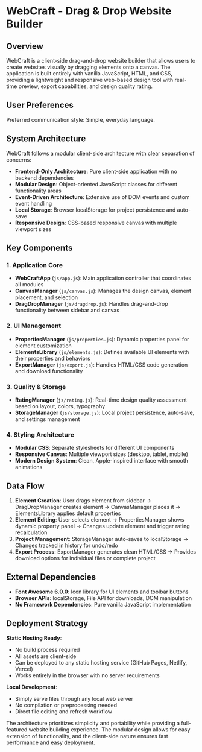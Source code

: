 # WebCraft - Drag & Drop Website Builder

## Overview

WebCraft is a client-side drag-and-drop website builder that allows users to create websites visually by dragging elements onto a canvas. The application is built entirely with vanilla JavaScript, HTML, and CSS, providing a lightweight and responsive web-based design tool with real-time preview, export capabilities, and design quality rating.

## User Preferences

Preferred communication style: Simple, everyday language.

## System Architecture

WebCraft follows a modular client-side architecture with clear separation of concerns:

- **Frontend-Only Architecture**: Pure client-side application with no backend dependencies
- **Modular Design**: Object-oriented JavaScript classes for different functionality areas
- **Event-Driven Architecture**: Extensive use of DOM events and custom event handling
- **Local Storage**: Browser localStorage for project persistence and auto-save
- **Responsive Design**: CSS-based responsive canvas with multiple viewport sizes

## Key Components

### 1. Application Core
- **WebCraftApp** (`js/app.js`): Main application controller that coordinates all modules
- **CanvasManager** (`js/canvas.js`): Manages the design canvas, element placement, and selection
- **DragDropManager** (`js/dragdrop.js`): Handles drag-and-drop functionality between sidebar and canvas

### 2. UI Management
- **PropertiesManager** (`js/properties.js`): Dynamic properties panel for element customization
- **ElementsLibrary** (`js/elements.js`): Defines available UI elements with their properties and behaviors
- **ExportManager** (`js/export.js`): Handles HTML/CSS code generation and download functionality

### 3. Quality & Storage
- **RatingManager** (`js/rating.js`): Real-time design quality assessment based on layout, colors, typography
- **StorageManager** (`js/storage.js`): Local project persistence, auto-save, and settings management

### 4. Styling Architecture
- **Modular CSS**: Separate stylesheets for different UI components
- **Responsive Canvas**: Multiple viewport sizes (desktop, tablet, mobile)
- **Modern Design System**: Clean, Apple-inspired interface with smooth animations

## Data Flow

1. **Element Creation**: User drags element from sidebar → DragDropManager creates element → CanvasManager places it → ElementsLibrary applies default properties
2. **Element Editing**: User selects element → PropertiesManager shows dynamic property panel → Changes update element and trigger rating recalculation
3. **Project Management**: StorageManager auto-saves to localStorage → Changes tracked in history for undo/redo
4. **Export Process**: ExportManager generates clean HTML/CSS → Provides download options for individual files or complete project

## External Dependencies

- **Font Awesome 6.0.0**: Icon library for UI elements and toolbar buttons
- **Browser APIs**: localStorage, File API for downloads, DOM manipulation
- **No Framework Dependencies**: Pure vanilla JavaScript implementation

## Deployment Strategy

**Static Hosting Ready**: 
- No build process required
- All assets are client-side
- Can be deployed to any static hosting service (GitHub Pages, Netlify, Vercel)
- Works entirely in the browser with no server requirements

**Local Development**:
- Simply serve files through any local web server
- No compilation or preprocessing needed
- Direct file editing and refresh workflow

The architecture prioritizes simplicity and portability while providing a full-featured website building experience. The modular design allows for easy extension of functionality, and the client-side nature ensures fast performance and easy deployment.